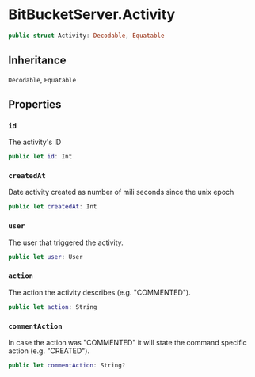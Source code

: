 # BitBucketServer.Activity

``` swift
public struct Activity: Decodable, Equatable 
```

## Inheritance

`Decodable`, `Equatable`

## Properties

### `id`

The activity's ID

``` swift
public let id: Int
```

### `createdAt`

Date activity created as number of mili seconds since the unix epoch

``` swift
public let createdAt: Int
```

### `user`

The user that triggered the activity.

``` swift
public let user: User
```

### `action`

The action the activity describes (e.g. "COMMENTED").

``` swift
public let action: String
```

### `commentAction`

In case the action was "COMMENTED" it will state the command specific action (e.g. "CREATED").

``` swift
public let commentAction: String?
```
